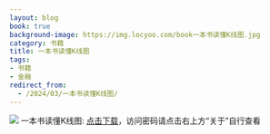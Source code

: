 ```yaml
---
layout: blog
book: true
background-image: https://img.locyoo.com/book一本书读懂K线图.jpg
category: 书籍
title: 一本书读懂K线图
tags:
- 书籍
- 金融
redirect_from:
  - /2024/03/一本书读懂K线图/
---
```

![](https://img.locyoo.com/book一本书读懂K线图.jpg)
一本书读懂K线图: <a name = "ref1" href="https://url18.ctfile.com/f/50983618-1337384804-20d614?p=3619">点击下载</a>，访问密码请点击右上方“关于”自行查看